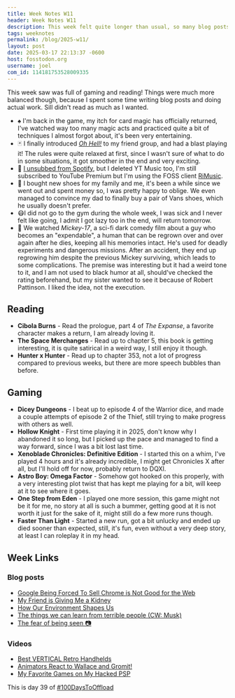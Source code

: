 ```yaml
---
title: Week Notes W11
header: Week Notes W11
description: This week felt quite longer than usual, so many blog posts were made I kinda lost a sense of time!
tags: weeknotes
permalink: /blog/2025-w11/
layout: post
date: 2025-03-17 22:13:37 -0600
host: fosstodon.org
username: joel
com_id: 114181753528009335
---
```


This week saw was full of gaming and reading! Things were much more balanced though, because I spent some time writing blog posts and doing actual work. Sill didn't read as much as I wanted.

* ️♠️ I'm back in the game, my itch for card magic has officially returned, I've watched way too many magic acts and practiced quite a bit of techniques I almost forgot about, it's been very entertaining.
* 🃏 I finally introduced [*Oh Hell!*](https://www.pagat.com/exact/ohhell.html) to my friend group, and had a blast playing it! The rules were quite relaxed at first, since I wasn't sure of what to do in some situations, it got smoother in the end and very exciting.
* 🎵 [I unsubbed from Spotify](/blog/bye-spotify-(for-good)), but I deleted YT Music too, I'm still subscribed to YouTube Premium but I'm using the FOSS client [RiMusic](https://rimusic.xyz/).
* 👟 I bought new shoes for my family and me, it's been a while since we went out and spent money so, I was pretty happy to oblige. We even managed to convince my dad to finally buy a pair of Vans shoes, which he usually doesn't prefer.
* 😷I did not go to the gym during the whole week, I was sick and I never felt like going, I admit I got lazy too in the end, will return tomorrow.
* 🎥 We watched *Mickey-17*, a sci-fi dark comedy film about a guy who becomes an "expendable", a human that can be regrown over and over again after he dies, keeping all his memories intact. He's used for deadly experiments and dangerous missions. After an accident, they end up regrowing him despite the previous Mickey surviving, which leads to some complications. The premise was interesting but it had a weird tone to it, and I am not used to black humor at all, should've checked the rating beforehand, but my sister wanted to see it because of Robert Pattinson. I liked the idea, not the execution.

## Reading

* **Cibola Burns** - Read the prologue, part 4 of *The Expanse*, a favorite character makes a return, I am already loving it.
* **The Space Merchanges** - Read up to chapter 5, this book is getting interesting, it is quite satirical in a weird way, I still enjoy it though.
* **Hunter x Hunter** - Read up to chapter 353, not a lot of progress compared to previous weeks, but there are more speech bubbles than before.

## Gaming

* **Dicey Dungeons** - I beat up to episode 4 of the Warrior dice, and made a couple attempts of episode 2 of the Thief, still trying to make progress with others as well.
* **Hollow Knight** - First time playing it in 2025, don't know why I abandoned it so long, but I picked up the pace and managed to find a way forward, since I was a bit lost last time.
* **Xenoblade Chronicles: Definitive Edition** - I started this on a whim, I've played 4 hours and it's already incredible, I might get Chronicles X after all, but I'll hold off for now, probably return to DQXI.
* **Astro Boy: Omega Factor** - Somehow got hooked on this properly, with a very interesting plot twist that has kept me playing for a bit, will keep at it to see where it goes.
* **One Step from Eden** - I played one more session, this game might not be it for me, no story at all is such a bummer, getting good at it is not worth it just for the sake of it, might still do a few more runs though.
* **Faster Than Light** - Started a new run, got a bit unlucky and ended up died sooner than expected, still, it's fun, even without a very deep story, at least I can roleplay it in my head.

## Week Links

### Blog posts

- [Google Being Forced To Sell Chrome is Not Good for the Web](https://chriscoyier.net/2025/03/14/google-being-forced-to-sell-chrome-is-not-good-for-the-web)
- [My Friend is Giving Me a Kidney](https://nathandyer.me/2025/03/13/micah.html)
- [How Our Environment Shapes Us](https://sheepdev.xyz/blog/how-our-environment-shapes-us)
- [The things we can learn from terrible people (CW: Musk)](https://82mhz.net/posts/2025/03/the-things-we-can-learn-from-terrible-people-cw-musk/)
- [The fear of being seen 📷](https://gobino.be/the-fear-of-being-seen/)

### Videos

- [Best VERTICAL Retro Handhelds](https://www.youtube.com/watch?v=OAdTLStJizo)
- [Animators React to Wallace and Gromit!](https://youtu.be/epLe0CIWKW0)
- [My Favorite Games on My Hacked PSP](https://youtu.be/O0RcsJTYpuY)

This is day 39 of [#100DaysToOffload](https://100daystooffload.com)
